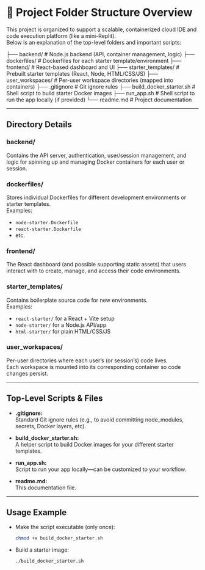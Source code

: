 # 📁 Project Folder Structure Overview
This project is organized to support a scalable, containerized cloud IDE and code execution platform (like a mini-Replit).  
Below is an explanation of the top-level folders and important scripts:

├── backend/ # Node.js backend (API, container management, logic)
├── dockerfiles/ # Dockerfiles for each starter template/environment
├── frontend/ # React-based dashboard and UI
├── starter_templates/ # Prebuilt starter templates (React, Node, HTML/CSS/JS)
├── user_workspaces/ # Per-user workspace directories (mapped into containers)
├── .gitignore # Git ignore rules
├── build_docker_starter.sh # Shell script to build starter Docker images
├── run_app.sh # Shell script to run the app locally (if provided)
└── readme.md # Project documentation



---

## **Directory Details**

### **backend/**
Contains the API server, authentication, user/session management, and logic for spinning up and managing Docker containers for each user or session.

### **dockerfiles/**
Stores individual Dockerfiles for different development environments or starter templates.  
Examples:  
- `node-starter.Dockerfile`  
- `react-starter.Dockerfile`  
- etc.

### **frontend/**
The React dashboard (and possible supporting static assets) that users interact with to create, manage, and access their code environments.

### **starter_templates/**
Contains boilerplate source code for new environments.  
Examples:
- `react-starter/` for a React + Vite setup
- `node-starter/` for a Node.js API/app
- `html-starter/` for plain HTML/CSS/JS

### **user_workspaces/**
Per-user directories where each user’s (or session’s) code lives.  
Each workspace is mounted into its corresponding container so code changes persist.

---

## **Top-Level Scripts & Files**

- **.gitignore:**  
  Standard Git ignore rules (e.g., to avoid committing node_modules, secrets, Docker layers, etc).

- **build_docker_starter.sh:**  
  A helper script to build Docker images for your different starter templates.

- **run_app.sh:**  
  Script to run your app locally—can be customized to your workflow.

- **readme.md:**  
  This documentation file.

---

## **Usage Example**
- Make the script executable (only once):  
  ```sh
  chmod +x build_docker_starter.sh

- Build a starter image:  
  ```sh
  ./build_docker_starter.sh
